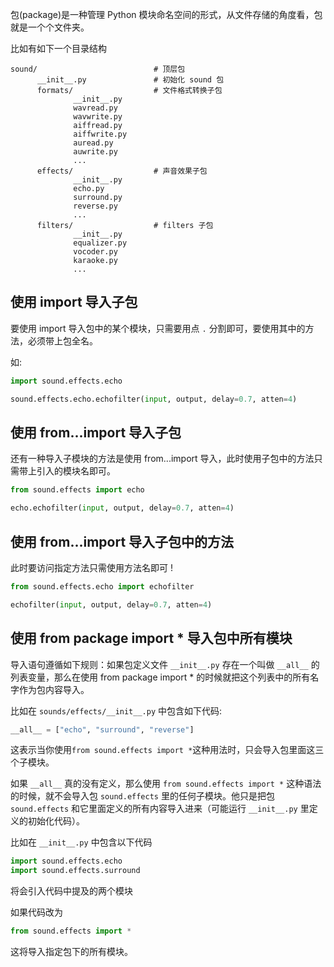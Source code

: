 包(package)是一种管理 Python 模块命名空间的形式，从文件存储的角度看，包就是一个个文件夹。

比如有如下一个目录结构

```
sound/                          # 顶层包
      __init__.py               # 初始化 sound 包
      formats/                  # 文件格式转换子包
              __init__.py
              wavread.py
              wavwrite.py
              aiffread.py
              aiffwrite.py
              auread.py
              auwrite.py
              ...
      effects/                  # 声音效果子包
              __init__.py
              echo.py
              surround.py
              reverse.py
              ...
      filters/                  # filters 子包
              __init__.py
              equalizer.py
              vocoder.py
              karaoke.py
              ...
```

<a name="h3dVH"></a>
## 使用 import 导入子包

要使用 import 导入包中的某个模块，只需要用点 `.` 分割即可，要使用其中的方法，必须带上包全名。

如:

```python
import sound.effects.echo

sound.effects.echo.echofilter(input, output, delay=0.7, atten=4)
```

<a name="b1wl3"></a>
## 使用 from...import 导入子包

还有一种导入子模块的方法是使用 from...import 导入，此时使用子包中的方法只需带上引入的模块名即可。

```python
from sound.effects import echo

echo.echofilter(input, output, delay=0.7, atten=4)
```

<a name="7uZuh"></a>
## 使用 from...import 导入子包中的方法

此时要访问指定方法只需使用方法名即可 !

```python
from sound.effects.echo import echofilter

echofilter(input, output, delay=0.7, atten=4)
```

<a name="9HySH"></a>
## 使用 from package import * 导入包中所有模块

导入语句遵循如下规则：如果包定义文件 `__init__.py` 存在一个叫做 `__all__` 的列表变量，那么在使用 from package import * 的时候就把这个列表中的所有名字作为包内容导入。

比如在 `sounds/effects/__init__.py` 中包含如下代码:

```python
__all__ = ["echo", "surround", "reverse"]
```

这表示当你使用`from sound.effects import *`这种用法时，只会导入包里面这三个子模块。

如果 `__all__` 真的没有定义，那么使用 `from sound.effects import *` 这种语法的时候，就不会导入包 `sound.effects` 里的任何子模块。他只是把包 `sound.effects` 和它里面定义的所有内容导入进来（可能运行 `__init__.py` 里定义的初始化代码）。

比如在 `__init__.py` 中包含以下代码

```python
import sound.effects.echo
import sound.effects.surround
```

将会引入代码中提及的两个模块

如果代码改为

```python
from sound.effects import *
```

这将导入指定包下的所有模块。
